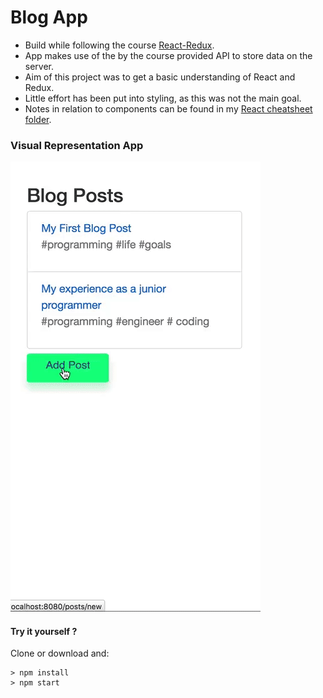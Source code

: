 # Blog App
- Build while following the course [React-Redux](https://www.udemy.com/react-redux/).
- App makes use of the by the course provided API to store data on the server.
- Aim of this project was to get a basic understanding of React and Redux.
- Little effort has been put into styling, as this was not the main goal.
- Notes in relation to components can be found in my [React cheatsheet folder](https://github.com/silksil/best-practices-cheatsheets/tree/master/client/react/example-components).

### Visual Representation App
![weather-app](./blog-app.gif)

#### Try it yourself ?
Clone or download and:
```
> npm install
> npm start
```
